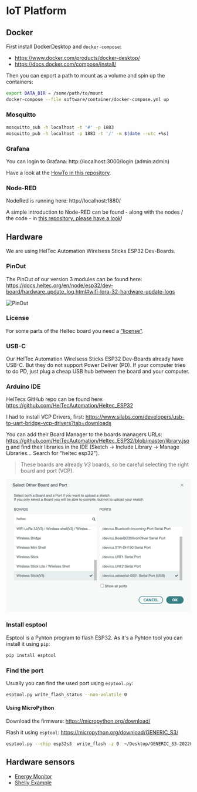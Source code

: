 # IoT Platform

## Docker

First install DockerDesktop and `docker-compose`:

- https://www.docker.com/products/docker-desktop/
- https://docs.docker.com/compose/install/

Then you can export a path to mount as a volume and spin up the containers:

```sh
export DATA_DIR = /some/path/to/mount
docker-compose --file software/container/docker-compose.yml up
```

### Mosquitto

```sh
mosquitto_sub -h localhost -t '#' -p 1883
mosquitto_pub -h localhost -p 1883 -t '/' -m $(date --utc +%s)
```

### Grafana

You can login to Grafana: http://localhost:3000/login (admin:admin)

Have a look at the [HowTo in this repository](./software/dashboard/README.md).

### Node-RED

NodeRed is running here: http://localhost:1880/

A simple introduction to Node-RED can be found - along with the nodes / the code -  in [this repository, please have a look](./software/flow/README.md)! 

## Hardware

We are using HelTec Automation Wirelsess Sticks ESP32 Dev-Boards.

### PinOut

The PinOut of our version 3 modules can be found here:  https://docs.heltec.org/en/node/esp32/dev-board/hardware_update_log.html#wifi-lora-32-hardware-update-logs

![PinOut](https://resource.heltec.cn/download/Wireless_Stick_V3/HTIT-WS_V3.png "PinOut")

### License

For some parts of the Heltec board you need a ["license"](https://docs.heltec.org/general/view_limited_technical_data.html#esp32-lora-series).

### USB-C
Our HelTec Automation Wirelsess Sticks ESP32 Dev-Boards already have USB-C. But they do not support Power Deliver (PD). If your computer tries to do PD, just plug a cheap USB hub between the board and your computer.

### Arduino IDE

HelTecs GitHub repo can be found here: https://github.com/HelTecAutomation/Heltec_ESP32

I had to install VCP Drivers, first: https://www.silabs.com/developers/usb-to-uart-bridge-vcp-drivers?tab=downloads

You can add their Board Manager to the boards managers URLs: https://github.com/HelTecAutomation/Heltec_ESP32/blob/master/library.json and find their libraries in the IDE (Sketch -> Include Library -> Manage Libraries... Search for "heltec esp32").

> These boards are already *V3* boards, so be careful selecting the right board and port (VCP).

![Arduino IDE](docs/images/flash-with-arduino.png "select the right board and port")

### Install esptool

Esptool is a Pyhton program to flash ESP32. As it's a Pyhton tool you can install it using `pip`:

```sh
pip install esptool
```

### Find the port 

Usually you can find the used port using `esptool.py`:

```sh
esptool.py write_flash_status --non-volatile 0
```

#### Using MicroPython

Download the firmware: https://micropython.org/download/

Flash it using `esptool`: https://micropython.org/download/GENERIC_S3/


```sh
esptool.py --chip esp32s3  write_flash -z 0  ~/Desktop/GENERIC_S3-20220117-v1.18.bin
```

## Hardware sensors

* [Energy Monitor](./software/firmware/energy-monitor/README.md)
* [Shelly Example](./software/firmware/shelly-monitor/README.md)